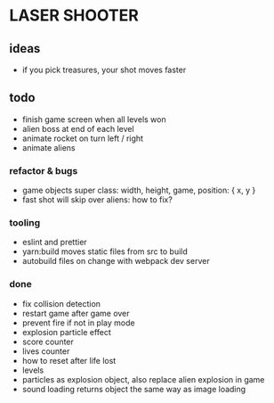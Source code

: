 # LASER SHOOTER

## ideas

- if you pick treasures, your shot moves faster

## todo

- finish game screen when all levels won
- alien boss at end of each level
- animate rocket on turn left / right
- animate aliens

### refactor & bugs

- game objects super class: width, height, game, position: { x, y }
- fast shot will skip over aliens: how to fix?

### tooling

- eslint and prettier
- yarn:build moves static files from src to build
- autobuild files on change with webpack dev server

### done

- fix collision detection
- restart game after game over
- prevent fire if not in play mode
- explosion particle effect
- score counter
- lives counter
- how to reset after life lost
- levels
- particles as explosion object, also replace alien explosion in game
- sound loading returns object the same way as image loading
